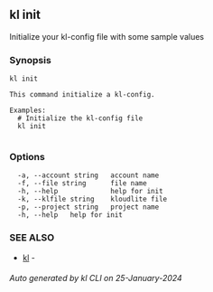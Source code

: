 ## kl init

Initialize your kl-config file with some sample values

### Synopsis

```
kl init

This command initialize a kl-config.

Examples:
  # Initialize the kl-config file
  kl init
	
```

### Options

```
  -a, --account string   account name
  -f, --file string      file name
  -h, --help             help for init
  -k, --klfile string    kloudlite file
  -p, --project string   project name
  -h, --help   help for init
```

### SEE ALSO

* [kl](kl.md)  - 

###### Auto generated by kl CLI on 25-January-2024
